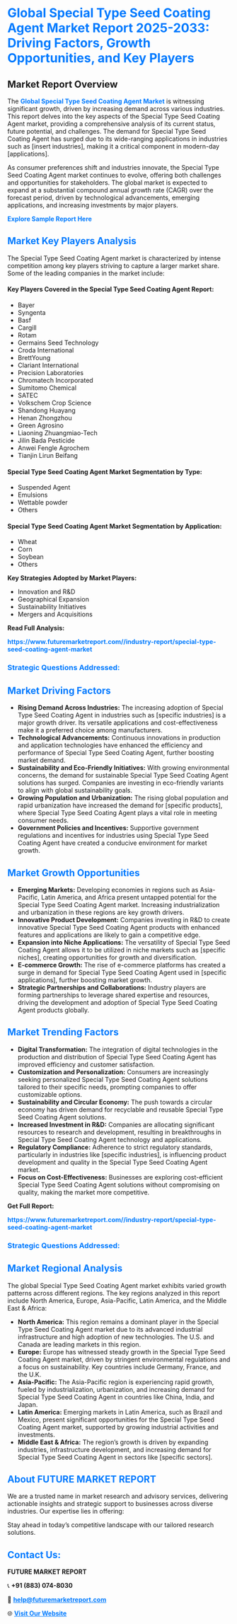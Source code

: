 <h1 style="color: #007BFF;">Global Special Type Seed Coating Agent Market Report 2025-2033: Driving Factors, Growth Opportunities, and Key Players</h1>

<section id="overview">
<h2>Market Report Overview</h2>
<p>The <a href="https://www.futuremarketreport.com//industry-report/special-type-seed-coating-agent-market" style="color: #007BFF; text-decoration: none;"><strong>Global Special Type Seed Coating Agent Market</strong></a> is witnessing significant growth, driven by increasing demand across various industries. This report delves into the key aspects of the Special Type Seed Coating Agent market, providing a comprehensive analysis of its current status, future potential, and challenges. The demand for Special Type Seed Coating Agent has surged due to its wide-ranging applications in industries such as [insert industries], making it a critical component in modern-day [applications].</p>
<p>As consumer preferences shift and industries innovate, the Special Type Seed Coating Agent market continues to evolve, offering both challenges and opportunities for stakeholders. The global market is expected to expand at a substantial compound annual growth rate (CAGR) over the forecast period, driven by technological advancements, emerging applications, and increasing investments by major players.</p>
</section>

<section id="overview">
<p><a href="https://www.futuremarketreport.com//request-sample/reportId=48100" style="color: #007BFF; text-decoration: none;"><strong>Explore Sample Report Here</strong></a></p>
</section>

<section id="key-players">
<h2 style="color: #007BFF;">Market Key Players Analysis</h2>
<p>The Special Type Seed Coating Agent market is characterized by intense competition among key players striving to capture a larger market share. Some of the leading companies in the market include:</p>
<h4>Key Players Covered in the Special Type Seed Coating Agent Report:</h4>
<ul><li>Bayer</li><li>Syngenta</li><li>Basf</li><li>Cargill</li><li>Rotam</li><li>Germains Seed Technology</li><li>Croda International</li><li>BrettYoung</li><li>Clariant International</li><li>Precision Laboratories</li><li>Chromatech Incorporated</li><li>Sumitomo Chemical</li><li>SATEC</li><li>Volkschem Crop Science</li><li>Shandong Huayang</li><li>Henan Zhongzhou</li><li>Green Agrosino</li><li>Liaoning Zhuangmiao-Tech</li><li>Jilin Bada Pesticide</li><li>Anwei Fengle Agrochem</li><li>Tianjin Lirun Beifang</li></ul>
<h4>Special Type Seed Coating Agent Market Segmentation by Type:</h4>
<ul><li>Suspended Agent</li><li>Emulsions</li><li>Wettable powder</li><li>Others</li></ul>

<h4>Special Type Seed Coating Agent Market Segmentation by Application:</h4>
<ul><li>Wheat</li><li>Corn</li><li>Soybean</li><li>Others</li></ul>
<p><strong>Key Strategies Adopted by Market Players:</strong></p>
<ul>
<li>Innovation and R&D</li>
<li>Geographical Expansion</li>
<li>Sustainability Initiatives</li>
<li>Mergers and Acquisitions</li>
</ul>
</section>

<section>
<p><strong>Read Full Analysis: </strong></p><a href="https://www.futuremarketreport.com//industry-report/special-type-seed-coating-agent-market" style="color: #007BFF; text-decoration: none;"><strong>https://www.futuremarketreport.com//industry-report/special-type-seed-coating-agent-market</strong></a>
<h3 style="color: #007BFF;">Strategic Questions Addressed:</h3>
</section>

<section id="driving-factors">
<h2 style="color: #007BFF;">Market Driving Factors</h2>
<ul>
<li><strong>Rising Demand Across Industries:</strong> The increasing adoption of Special Type Seed Coating Agent in industries such as [specific industries] is a major growth driver. Its versatile applications and cost-effectiveness make it a preferred choice among manufacturers.</li>
<li><strong>Technological Advancements:</strong> Continuous innovations in production and application technologies have enhanced the efficiency and performance of Special Type Seed Coating Agent, further boosting market demand.</li>
<li><strong>Sustainability and Eco-Friendly Initiatives:</strong> With growing environmental concerns, the demand for sustainable Special Type Seed Coating Agent solutions has surged. Companies are investing in eco-friendly variants to align with global sustainability goals.</li>
<li><strong>Growing Population and Urbanization:</strong> The rising global population and rapid urbanization have increased the demand for [specific products], where Special Type Seed Coating Agent plays a vital role in meeting consumer needs.</li>
<li><strong>Government Policies and Incentives:</strong> Supportive government regulations and incentives for industries using Special Type Seed Coating Agent have created a conducive environment for market growth.</li>
</ul>
</section>

<section id="growth-opportunities">
<h2 style="color: #007BFF;">Market Growth Opportunities</h2>
<ul>
<li><strong>Emerging Markets:</strong> Developing economies in regions such as Asia-Pacific, Latin America, and Africa present untapped potential for the Special Type Seed Coating Agent market. Increasing industrialization and urbanization in these regions are key growth drivers.</li>
<li><strong>Innovative Product Development:</strong> Companies investing in R&D to create innovative Special Type Seed Coating Agent products with enhanced features and applications are likely to gain a competitive edge.</li>
<li><strong>Expansion into Niche Applications:</strong> The versatility of Special Type Seed Coating Agent allows it to be utilized in niche markets such as [specific niches], creating opportunities for growth and diversification.</li>
<li><strong>E-commerce Growth:</strong> The rise of e-commerce platforms has created a surge in demand for Special Type Seed Coating Agent used in [specific applications], further boosting market growth.</li>
<li><strong>Strategic Partnerships and Collaborations:</strong> Industry players are forming partnerships to leverage shared expertise and resources, driving the development and adoption of Special Type Seed Coating Agent products globally.</li>
</ul>
</section>

<section id="trending-factors">
<h2 style="color: #007BFF;">Market Trending Factors</h2>
<ul>
<li><strong>Digital Transformation:</strong> The integration of digital technologies in the production and distribution of Special Type Seed Coating Agent has improved efficiency and customer satisfaction.</li>
<li><strong>Customization and Personalization:</strong> Consumers are increasingly seeking personalized Special Type Seed Coating Agent solutions tailored to their specific needs, prompting companies to offer customizable options.</li>
<li><strong>Sustainability and Circular Economy:</strong> The push towards a circular economy has driven demand for recyclable and reusable Special Type Seed Coating Agent solutions.</li>
<li><strong>Increased Investment in R&D:</strong> Companies are allocating significant resources to research and development, resulting in breakthroughs in Special Type Seed Coating Agent technology and applications.</li>
<li><strong>Regulatory Compliance:</strong> Adherence to strict regulatory standards, particularly in industries like [specific industries], is influencing product development and quality in the Special Type Seed Coating Agent market.</li>
<li><strong>Focus on Cost-Effectiveness:</strong> Businesses are exploring cost-efficient Special Type Seed Coating Agent solutions without compromising on quality, making the market more competitive.</li>
</ul>
</section>

<section>
<p><strong>Get Full Report: </strong></p><a href="https://www.futuremarketreport.com//industry-report/special-type-seed-coating-agent-market" style="color: #007BFF; text-decoration: none;"><strong>https://www.futuremarketreport.com//industry-report/special-type-seed-coating-agent-market</strong></a>
<h3 style="color: #007BFF;">Strategic Questions Addressed:</h3>
</section>


<section id="regional-analysis">
<h2 style="color: #007BFF;">Market Regional Analysis</h2>
<p>The global Special Type Seed Coating Agent market exhibits varied growth patterns across different regions. The key regions analyzed in this report include North America, Europe, Asia-Pacific, Latin America, and the Middle East & Africa:</p>
<ul>
<li><strong>North America:</strong> This region remains a dominant player in the Special Type Seed Coating Agent market due to its advanced industrial infrastructure and high adoption of new technologies. The U.S. and Canada are leading markets in this region.</li>
<li><strong>Europe:</strong> Europe has witnessed steady growth in the Special Type Seed Coating Agent market, driven by stringent environmental regulations and a focus on sustainability. Key countries include Germany, France, and the U.K.</li>
<li><strong>Asia-Pacific:</strong> The Asia-Pacific region is experiencing rapid growth, fueled by industrialization, urbanization, and increasing demand for Special Type Seed Coating Agent in countries like China, India, and Japan.</li>
<li><strong>Latin America:</strong> Emerging markets in Latin America, such as Brazil and Mexico, present significant opportunities for the Special Type Seed Coating Agent market, supported by growing industrial activities and investments.</li>
<li><strong>Middle East & Africa:</strong> The region’s growth is driven by expanding industries, infrastructure development, and increasing demand for Special Type Seed Coating Agent in sectors like [specific sectors].</li>
</ul>
</section>

<footer>
<h2 style="color: #007BFF;">About FUTURE MARKET REPORT</h2>
<p>We are a trusted name in market research and advisory services, delivering actionable insights and strategic support to businesses across diverse industries. Our expertise lies in offering:</p>

<p>Stay ahead in today’s competitive landscape with our tailored research solutions.</p>

<h2 style="color: #007BFF;">Contact Us:</h2>
<p><strong>FUTURE MARKET REPORT</strong></p>
<p>📞 <strong>+91 (883) 074-8030</strong></p>
<p>📧 <strong><a href="mailto:help@futuremarketreport.com" style="color: #007BFF;">help@futuremarketreport.com</a></strong></p>
<p>🌐 <strong><a href="https://www.futuremarketreport.com/" style="color: #007BFF;">Visit Our Website</a></strong></p>
</footer>